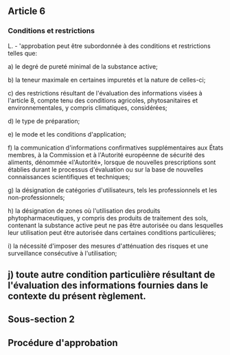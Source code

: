 ## Article 6
### Conditions et restrictions

L. - 'approbation peut être subordonnée à des conditions et restrictions telles que:

a) le degré de pureté minimal de la substance active;

b) la teneur maximale en certaines impuretés et la nature de celles-ci;

c) des restrictions résultant de l'évaluation des informations visées à l'article 8, compte tenu des conditions agricoles, phytosanitaires et environnementales, y compris climatiques, considérées;

d) le type de préparation;

e) le mode et les conditions d'application;

f) la communication d'informations confirmatives supplémentaires aux États membres, à la Commission et à l'Autorité européenne de sécurité des aliments, dénommée «l'Autorité», lorsque de nouvelles prescriptions sont établies durant le processus d'évaluation ou sur la base de nouvelles connaissances scientifiques et techniques;

g) la désignation de catégories d'utilisateurs, tels les professionnels et les non-professionnels;

h) la désignation de zones où l'utilisation des produits phytopharmaceutiques, y compris des produits de traitement des sols, contenant la substance active peut ne pas être autorisée ou dans lesquelles leur utilisation peut être autorisée dans certaines conditions particulières;

i) la nécessité d'imposer des mesures d'atténuation des risques et une surveillance consécutive à l'utilisation;

j) toute autre condition particulière résultant de l'évaluation des informations fournies dans le contexte du présent règlement.
---


## Sous-section 2
## Procédure d'approbation
